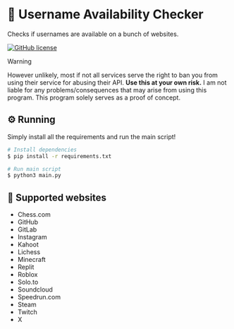 # 📛 Username Availability Checker
Checks if usernames are available on a bunch of websites.

[![GitHub license](https://img.shields.io/github/license/ghluka/username-availability-checker)](LICENSE)

> [!WARNING]  
> However unlikely, most if not all services serve the right to ban you from using their service for abusing their API. **Use this at your own risk.** I am not liable for any problems/consequences that may arise from using this program. This program solely serves as a proof of concept.

## ⚙️ Running

Simply install all the requirements and run the main script!

```sh
# Install dependencies
$ pip install -r requirements.txt

# Run main script
$ python3 main.py
```

## 📃 Supported websites

- Chess.com
- GitHub
- GitLab
- Instagram
- Kahoot
- Lichess
- Minecraft
- Replit
- Roblox
- Solo.to
- Soundcloud
- Speedrun.com
- Steam
- Twitch
- X